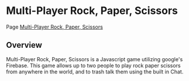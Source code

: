 # Multi-Player Rock, Paper, Scissors

Page [Multi-Player Rock, Paper, Scissors](https://hegner123.github.io/rps/)

## Overview
Multi-Player Rock, Paper, Scissors is a Javascript game utilizing google's Firebase. This game allows up to two people to play rock paper scissors from anywhere in the world, and to trash talk them using the built in Chat.

